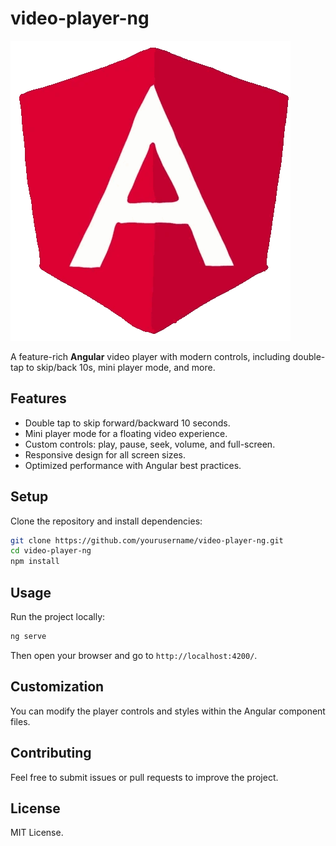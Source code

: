 # video-player-ng

![Angular Video Player](docs/angular.gif)

A feature-rich **Angular** video player with modern controls, including double-tap to skip/back 10s, mini player mode, and more.

## Features

- Double tap to skip forward/backward 10 seconds.
- Mini player mode for a floating video experience.
- Custom controls: play, pause, seek, volume, and full-screen.
- Responsive design for all screen sizes.
- Optimized performance with Angular best practices.

## Setup

Clone the repository and install dependencies:

```bash
git clone https://github.com/yourusername/video-player-ng.git
cd video-player-ng
npm install
```

## Usage

Run the project locally:

```bash
ng serve
```

Then open your browser and go to `http://localhost:4200/`.

## Customization

You can modify the player controls and styles within the Angular component files.

## Contributing

Feel free to submit issues or pull requests to improve the project.

## License

MIT License.

